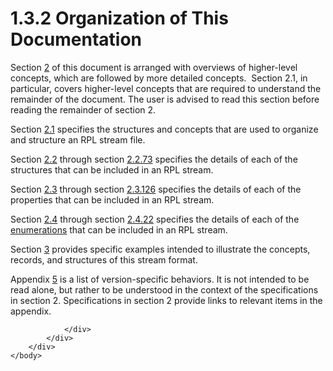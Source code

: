 <html dir="LTR" xmlns:mshelp="http://msdn.microsoft.com/mshelp" xmlns:ddue="http://ddue.schemas.microsoft.com/authoring/2003/5" xmlns:xlink="http://www.w3.org/1999/xlink" xmlns:tool="http://www.microsoft.com/tooltip">
    <head>
        <meta http-equiv="Content-Type" content="text/html; CHARSET=utf-8"></meta>
        <meta name="save" content="history"></meta>
        <title>1.3.2 Organization of This Documentation</title>
        <xml>
            <mshelp:toctitle title="1.3.2 Organization of This Documentation"></mshelp:toctitle>
            <mshelp:rltitle title="[MS-RPL]: Organization of This Documentation"></mshelp:rltitle>
            <mshelp:keyword index="A" term="c565fff5-e96c-45e1-8163-35c071e8b077"></mshelp:keyword>
            <mshelp:attr name="DCSext.ContentType" value="open specification"></mshelp:attr>
            <mshelp:attr name="AssetID" value="c565fff5-e96c-45e1-8163-35c071e8b077"></mshelp:attr>
            <mshelp:attr name="TopicType" value="kbRef"></mshelp:attr>
            <mshelp:attr name="DCSext.Title" value="[MS-RPL]: Organization of This Documentation" />
        </xml>
    </head>
    <body>
        <div id="header">
            <h1 class="heading">1.3.2 Organization of This Documentation</h1>
        </div>
        <div id="mainSection">
            <div id="mainBody">
                <div id="allHistory" class="saveHistory"></div>
                <div id="sectionSection0" class="section" name="collapseableSection">
                    

<p>Section <a href="52130164-b047-4386-abf1-0ffbd4015922.htm">2</a>
of this document is arranged with overviews of higher-level concepts, which are
followed by more detailed concepts.  Section 2.1, in particular, covers
higher-level concepts that are required to understand the remainder of the
document. The user is advised to read this section before reading the remainder
of section 2.</p>

<p>Section <a href="5ed4ee77-8775-4627-b73b-0e78189c4fba.htm">2.1</a>
specifies the structures and concepts that are used to organize and structure
an RPL stream file.</p>

<p>Section <a href="04adb2f6-a1ad-4f8a-a412-a8c18c08182a.htm">2.2</a>
through section <a href="75f1a870-2f17-4806-b286-e67c7239e103.htm">2.2.73</a>
specifies the details of each of the structures that can be included in an RPL
stream.</p>

<p>Section <a href="a7cbfffb-c3d1-4d89-a415-b31bbdcbf38b.htm">2.3</a>
through section <a href="7cf2aa4c-553f-4ddf-9a4d-5727d4af629a.htm">2.3.126</a>
specifies the details of each of the properties that can be included in an RPL
stream.</p>

<p>Section <a href="8d66449e-744f-4866-af18-d25b29142cff.htm">2.4</a>
through section <a href="7d5e716b-a059-4bd9-9462-0309243f7204.htm">2.4.22</a>
specifies the details of each of the <a href="75ae48f7-746b-4b41-919c-6699fa28b3ef.htm#gt_846463b5-421c-4d6b-8d82-79d44db666fa">enumerations</a> that can be
included in an RPL stream.</p>

<p>Section <a href="ad045aec-fb3a-460d-a852-10b05cd7289e.htm">3</a>
provides specific examples intended to illustrate the concepts, records, and
structures of this stream format.</p>

<p>Appendix <a href="1d022514-2a2f-41df-b2f8-36f19e474fa5.htm">5</a>
is a list of version-specific behaviors. It is not intended to be read alone,
but rather to be understood in the context of the specifications in
section 2. Specifications in section 2 provide links to relevant
items in the appendix.</p>


                </div>
            </div>
        </div>
    </body>
</html>